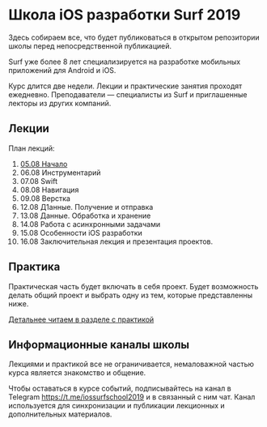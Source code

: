 # Школа iOS разработки Surf 2019

Здесь собираем все, что будет публиковаться в открытом репозитории школы перед непосредственной публикацией.

Surf уже более 8 лет специализируется на разработке мобильных приложений для Android и iOS.

Курс длится две недели. Лекции и практические занятия проходят ежедневно.
Преподаватели — специалисты из Surf и приглашенные лекторы из других компаний.

## Лекции

План лекций:

1. [05.08 Начало](lectures/lecture1)
2. 06.08 Инструментарий
3. 07.08 Swift
4. 08.08 Навигация
5. 09.08 Верстка
6. 12.08 Д1анные. Получение и отправка
7. 13.08 Данные. Обработка и хранение
8. 14.08 Работа с асинхронными задачами
9. 15.08 Особенности iOS разработки
10. 16.08 Заключительная лекция и презентация проектов.

## Практика

Практическая часть будет включать в себя проект. Будет возможность делать общий проект и выбрать одну из тем, которые представленны ниже.

[Детальнее читаем в разделе с практикой](practice.md)

## Информационные каналы школы

Лекциями и практикой все не ограничивается, немаловажной частью курса является знакомство и общение.

Чтобы оставаться в курсе событий, подписывайтесь на канал в Telegram https://t.me/iossurfschool2019 и в связанный с ним чат.
Канал используется для синхронизации и публикации лекционных и дополнительных материалов.

